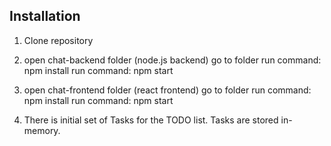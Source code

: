 

## Installation

1. Clone repository

2. open chat-backend folder (node.js backend)
go to folder
run command: npm install
run command: npm start

3. open chat-frontend folder (react frontend)
go to folder
run command: npm install
run command: npm start

4. There is initial set of Tasks for the TODO list. Tasks are stored in-memory.
